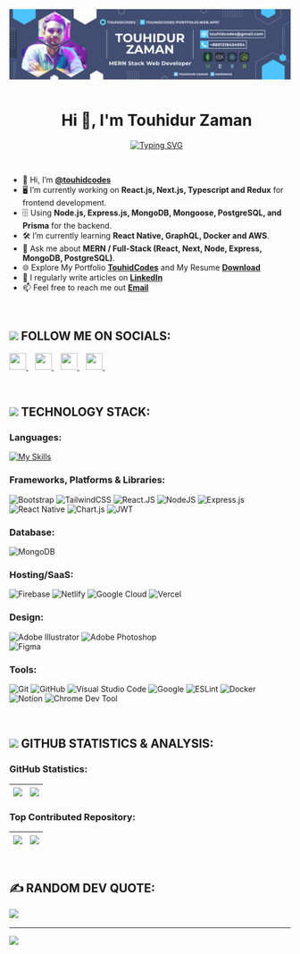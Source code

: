 <!--- banner --->
<img src="./banner/touhidcodes_banner.png" alt="Hello world">

<br/>

<!--- title --->
<div id="user-content-toc">
  <ul align="center">
    <summary><h1 style="display: inline-block">Hi 👋, I'm Touhidur Zaman</h1></summary>
    <!--- typo --->
    <a href="https://git.io/typing-svg"><img src="https://readme-typing-svg.demolab.com?font=Montserrat&weight=500&size=25&pause=1000&color=2B90FF&center=true&vCenter=true&width=500&lines=Passionate+Full+Stack+Web+Developer;Love+to+MERN+Stack+Technologies;JavaScript+Enthusiast;Interested+in+Bioinformatics" alt="Typing SVG" /></a>
  </ul>
</div>

<br/>

<!--- about --->
- 👋 Hi, I’m **[@touhidcodes](https://github.com/touhidcodes)**
- 🖥️ I’m currently working on **React.js, Next.js, Typescript and Redux** for frontend development.
- 🗄️ Using **Node.js, Express.js, MongoDB, Mongoose, PostgreSQL, and Prisma** for the backend.
- 🛠️ I’m currently learning **React Native, GraphQL, Docker and AWS**.
- 💬 Ask me about **MERN / Full-Stack (React, Next, Node, Express, MongoDB, PostgreSQL)**.
- 🌐 Explore My Portfolio **[TouhidCodes](https://touhidcodes.vercel.app/)** and My Resume **[Download](https://drive.google.com/uc?export=download&id=15hKPeWqITR4Sa_OncoDhpUdaNgnLJhBO)**
- 📝 I regularly write articles on **[LinkedIn](https://linkedin.com/in/touhidur-zaman)**
- 📫 Feel free to reach me out **[Email](touhidcodes@gmail.com)**
  
<br/>

<!--- socials --->
  ## <img src="https://media2.giphy.com/media/65qzUZckzeWG1wugLW/giphy.webp" width="35"><b> FOLLOW ME ON SOCIALS:</b>

<div>
  <p align="left">
    <a href="https://www.linkedin.com/in/touhidur-zaman">
      <img src="https://skillicons.dev/icons?i=linkedin" height="30" width="30"/>
    </a>&nbsp;&nbsp;
    <a href="https://stackoverflow.com/users/22104988">
      <img src="https://skillicons.dev/icons?i=stackoverflow" height="30" width="30"/>
    </a>&nbsp;&nbsp;
     <a href="https://discord.gg/touhidcodes#9825">
      <img src="https://skillicons.dev/icons?i=discord" height="30" width="30"/>
    </a>&nbsp;&nbsp;
    <a href="https://twitter.com/mh_rinkue">
      <img src="https://skillicons.dev/icons?i=twitter" height="30" width="30"/>
    </a>&nbsp;&nbsp;
  </p>
</div>

<br/>

<!--- technology --->
##  <img src="https://media2.giphy.com/media/QssGEmpkyEOhBCb7e1/giphy.gif?cid=ecf05e47a0n3gi1bfqntqmob8g9aid1oyj2wr3ds3mg700bl&rid=giphy.gif" width ="25"><b> TECHNOLOGY STACK:</b>

### Languages:
[![My Skills](https://skillicons.dev/icons?i=html,css,tailwind,react,javascript,firebase,bootstrap,mongodb,figma,git,expressjs,nodejs)](https://touhidcodes.vercel.app/)



### Frameworks, Platforms & Libraries:
![Bootstrap](https://img.shields.io/badge/bootstrap-%23563D7C.svg?style=for-the-badge&logo=bootstrap&logoColor=white) 
![TailwindCSS](https://img.shields.io/badge/tailwindcss-%2338B2AC.svg?style=for-the-badge&logo=tailwind-css&logoColor=white) 
![React.JS](https://img.shields.io/badge/react.js-%23404d59.svg?style=for-the-badge&logo=react&logoColor=%2361DAFB) 
![NodeJS](https://img.shields.io/badge/node.js-6DA55F?style=for-the-badge&logo=node.js&logoColor=white) 
![Express.js](https://img.shields.io/badge/express.js-%23404d59.svg?style=for-the-badge&logo=express&logoColor=%2361DAFB) 
![React Native](https://img.shields.io/badge/react_native-%2320232a.svg?style=for-the-badge&logo=react&logoColor=%2361DAFB) 
![Chart.js](https://img.shields.io/badge/chart.js-F5788D.svg?style=for-the-badge&logo=chart.js&logoColor=white) 
![JWT](https://img.shields.io/badge/JWT-black?style=for-the-badge&logo=JSON%20web%20tokens) 

### Database:
![MongoDB](https://img.shields.io/badge/MongoDB-%234ea94b.svg?style=for-the-badge&logo=mongodb&logoColor=white)

### Hosting/SaaS:
![Firebase](https://img.shields.io/badge/firebase-%23039BE5.svg?style=for-the-badge&logo=firebase) 
![Netlify](https://img.shields.io/badge/netlify-%23000000.svg?style=for-the-badge&logo=netlify&logoColor=#00C7B7) 
![Google Cloud](https://img.shields.io/badge/Google%20Cloud-%234285F4.svg?style=for-the-badge&logo=google-cloud&logoColor=white) 
![Vercel](https://img.shields.io/badge/vercel-%23000000.svg?style=for-the-badge&logo=vercel&logoColor=white)  

### Design:
![Adobe Illustrator](https://img.shields.io/badge/adobe%20illustrator-%23FF9A00.svg?style=for-the-badge&logo=adobeillustrator&logoColor=white) 
![Adobe Photoshop](https://img.shields.io/badge/adobephotoshop-%2331A8FF.svg?style=for-the-badge&logo=adobephotoshop&logoColor=white) 	
![Figma](https://img.shields.io/badge/figma-%23F24E1E.svg?style=for-the-badge&logo=figma&logoColor=white) 

### Tools:
![Git](https://img.shields.io/badge/git-%23F05033.svg?style=for-the-badge&logo=git&logoColor=white) 
![GitHub](https://img.shields.io/badge/github-%23121011.svg?style=for-the-badge&logo=github&logoColor=white)
![Visual Studio Code](https://img.shields.io/badge/Visual%20Studio%20Code-0078d7.svg?style=for-the-badge&logo=visual-studio-code&logoColor=white)
![Google](https://img.shields.io/badge/google-%234285F4.svg?style=for-the-badge&logo=google&logoColor=white)
![ESLint](https://img.shields.io/badge/ESLint-4B3263?style=for-the-badge&logo=eslint&logoColor=white)
![Docker](https://img.shields.io/badge/docker-%230db7ed.svg?style=for-the-badge&logo=docker&logoColor=white) 
![Notion](https://img.shields.io/badge/Notion-%23000000.svg?style=for-the-badge&logo=notion&logoColor=white) 
![Chrome Dev Tool](https://img.shields.io/badge/chrome%20dev%20tool-%23FF9A00.svg?style=for-the-badge&logo=JSON%20web%20tokens&logoColor=white) 

<br/>

<!--- statisyics --->
## <img src="https://media1.giphy.com/media/TJP7EH5i1fB2rKeWbf/giphy.webp" width="30"><b> GITHUB STATISTICS & ANALYSIS:</b>

### GitHub Statistics:
| <a><img align="center" src="https://github-readme-stats.vercel.app/api?username=touhidcodes&theme=swift&hide_border=true&include_all_commits=false&count_private=false" /></a> | <a><img align="center" src="https://github-readme-stats.vercel.app/api/top-langs/?username=touhidcodes&theme=swift&hide_border=true&include_all_commits=false&count_private=false&layout=compact" /></a> |
| ------------- | ------------- |

### Top Contributed Repository:
| <a><img align="center" src="https://github-contributor-stats.vercel.app/api?username=touhidcodes&limit=5&theme=swift&combine_all_yearly_contributions=true&hide_border=true" /></a> | <a><img align="center" src="https://github-readme-streak-stats.herokuapp.com/?user=touhidcodes&theme=swift&hide_border=true" /></a> |
| ------------- | ------------- |

<br/>

<!--- quote --->
## ✍️ RANDOM DEV QUOTE:
<img src="https://quotes-github-readme.vercel.app/api?type=vertical&theme=light"/>

---
[![](https://visitcount.itsvg.in/api?id=touhidcodes&icon=0&color=0)](https://visitcount.itsvg.in)

<!--- title --->

